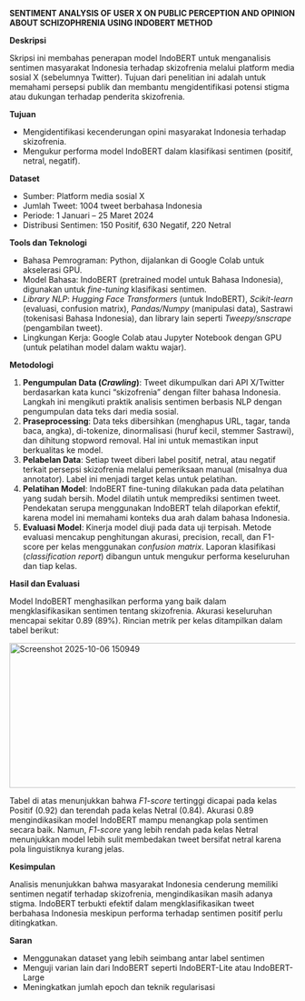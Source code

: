 **SENTIMENT ANALYSIS OF USER X ON PUBLIC PERCEPTION AND OPINION ABOUT SCHIZOPHRENIA USING INDOBERT METHOD**


**Deskripsi**

Skripsi ini membahas penerapan model IndoBERT untuk menganalisis sentimen masyarakat Indonesia terhadap skizofrenia melalui platform media sosial X (sebelumnya Twitter). Tujuan dari penelitian ini adalah untuk memahami persepsi publik dan membantu mengidentifikasi potensi stigma atau dukungan terhadap penderita skizofrenia.

**Tujuan**

- Mengidentifikasi kecenderungan opini masyarakat Indonesia terhadap skizofrenia.
- Mengukur performa model IndoBERT dalam klasifikasi sentimen (positif, netral, negatif).

**Dataset**

- Sumber: Platform media sosial X
- Jumlah Tweet: 1004 tweet berbahasa Indonesia
- Periode: 1 Januari – 25 Maret 2024
- Distribusi Sentimen: 150 Positif, 630 Negatif, 220 Netral

**Tools dan Teknologi**
- Bahasa Pemrograman: Python, dijalankan di Google Colab untuk akselerasi GPU.
- Model Bahasa: IndoBERT (pretrained model untuk Bahasa Indonesia), digunakan untuk _fine-tuning_ klasifikasi sentimen.
- _Library NLP_: _Hugging Face Transformers_ (untuk IndoBERT), _Scikit-learn_ (evaluasi, confusion matrix), _Pandas/Numpy_ (manipulasi data), Sastrawi (tokenisasi Bahasa Indonesia), dan library lain seperti _Tweepy/snscrape_ (pengambilan tweet).
- Lingkungan Kerja: Google Colab atau Jupyter Notebook dengan GPU (untuk pelatihan model dalam waktu wajar).

**Metodologi**
1. **Pengumpulan Data (_Crawling_)**: Tweet dikumpulkan dari API X/Twitter berdasarkan kata kunci “skizofrenia” dengan filter bahasa Indonesia. Langkah ini mengikuti praktik analisis sentimen berbasis NLP dengan pengumpulan data teks dari media sosial.
2. **Praseprocessing**: Data teks dibersihkan (menghapus URL, tagar, tanda baca, angka), di-tokenize, dinormalisasi (huruf kecil, stemmer Sastrawi), dan dihitung stopword removal. Hal ini untuk memastikan input berkualitas ke model.
3. **Pelabelan Data**: Setiap tweet diberi label positif, netral, atau negatif terkait persepsi skizofrenia melalui pemeriksaan manual (misalnya dua annotator). Label ini menjadi target kelas untuk pelatihan.
4. **Pelatihan Model**: IndoBERT fine-tuning dilakukan pada data pelatihan yang sudah bersih. Model dilatih untuk memprediksi sentimen tweet. Pendekatan serupa menggunakan IndoBERT telah dilaporkan efektif, karena model ini memahami konteks dua arah dalam bahasa Indonesia.
5. **Evaluasi Model**: Kinerja model diuji pada data uji terpisah. Metode evaluasi mencakup penghitungan akurasi, precision, recall, dan F1-score per kelas menggunakan _confusion matrix_. Laporan klasifikasi (_classification report_) dibangun untuk mengukur performa keseluruhan dan tiap kelas.

**Hasil dan Evaluasi**

Model IndoBERT menghasilkan performa yang baik dalam mengklasifikasikan sentimen tentang skizofrenia. Akurasi keseluruhan mencapai sekitar 0.89 (89%). Rincian metrik per kelas ditampilkan dalam tabel berikut:

<img width="606" height="255" alt="Screenshot 2025-10-06 150949" src="https://github.com/user-attachments/assets/b6328d40-c375-478e-bee0-3764fea0174f" />

Tabel di atas menunjukkan bahwa _F1-score_ tertinggi dicapai pada kelas Positif (0.92) dan terendah pada kelas Netral (0.84). Akurasi 0.89 mengindikasikan model IndoBERT mampu menangkap pola sentimen secara baik. Namun, _F1-score_ yang lebih rendah pada kelas Netral menunjukkan model lebih sulit membedakan tweet bersifat netral karena pola linguistiknya kurang jelas.

**Kesimpulan**

Analisis menunjukkan bahwa masyarakat Indonesia cenderung memiliki sentimen negatif terhadap skizofrenia, mengindikasikan masih adanya stigma. IndoBERT terbukti efektif dalam mengklasifikasikan tweet berbahasa Indonesia meskipun performa terhadap sentimen positif perlu ditingkatkan.

**Saran**

- Menggunakan dataset yang lebih seimbang antar label sentimen
- Menguji varian lain dari IndoBERT seperti IndoBERT-Lite atau IndoBERT-Large
- Meningkatkan jumlah epoch dan teknik regularisasi
